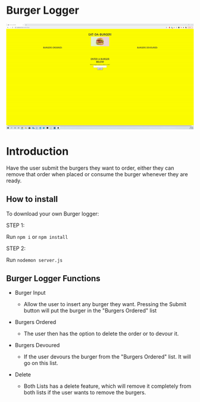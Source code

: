 # Burger Logger 

![Demonstration](public/assets/img/burgerShowcase.gif)

# Introduction

Have the user submit the burgers they want to order, either they can remove that order when placed or consume the burger whenever they are ready.

## How to install

To download your own Burger logger:

STEP 1:

Run ```npm i``` or ```npm install```

STEP 2:

Run ``` nodemon server.js ```

## Burger Logger Functions

* Burger Input
    * Allow the user to insert any burger they want. Pressing the Submit button will put the burger in the "Burgers Ordered" list

* Burgers Ordered
    * The user then has the option to delete the order or to devour it. 

* Burgers Devoured
    * If the user devours the burger from the "Burgers Ordered" list. It will go on this list.

* Delete 
    * Both Lists has a delete feature, which will remove it completely from both lists if the user wants to remove the burgers.

